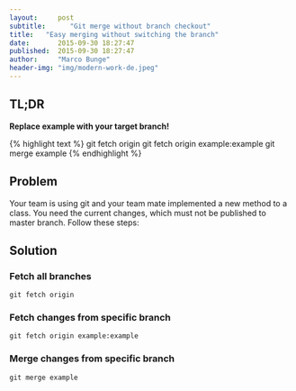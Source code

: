 ```yaml
---
layout:     post
subtitle:      "Git merge without branch checkout"
title:   "Easy merging without switching the branch"
date:       2015-09-30 18:27:47
published:  2015-09-30 18:27:47
author:     "Marco Bunge"
header-img: "img/modern-work-de.jpeg"
---
```


## TL;DR

__Replace example with your target branch!__

{% highlight text %}
git fetch origin
git fetch origin example:example
git merge example
{% endhighlight %}

## Problem

Your team is using git and your team mate implemented a new method to a class. 
You need the current changes, which must not be published to master branch. Follow these steps:

## Solution

### Fetch all branches

`git fetch origin`

### Fetch changes from specific branch

`git fetch origin example:example`

### Merge changes from specific branch

`git merge example`

